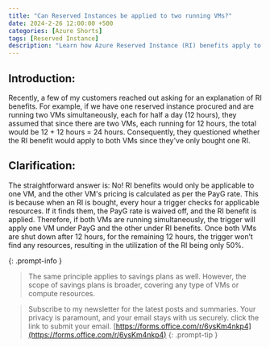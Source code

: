 ```yaml
---
title: "Can Reserved Instances be applied to two running VMs?"
date: 2024-2-26 12:00:00 +500
categories: [Azure Shorts]
tags: [Reserved Instance]
description: "Learn how Azure Reserved Instance (RI) benefits apply to multiple VMs at the same time or serially. know whether RI is applicable to your VM scenario"
---
```


## Introduction:

Recently, a few of my customers reached out asking for an explanation of RI benefits. For example, if we have one reserved instance procured and are running two VMs simultaneously, each for half a day (12 hours), they assumed that since there are two VMs, each running for 12 hours, the total would be 12 + 12 hours = 24 hours. Consequently, they questioned whether the RI benefit would apply to both VMs since they've only bought one RI.

## Clarification:

The straightforward answer is: No! RI benefits would only be applicable to one VM, and the other VM's pricing is calculated as per the PayG rate. This is because when an RI is bought, every hour a trigger checks for applicable resources. If it finds them, the PayG rate is waived off, and the RI benefit is applied. Therefore, if both VMs are running simultaneously, the trigger will apply one VM under PayG and the other under RI benefits. Once both VMs are shut down after 12 hours, for the remaining 12 hours, the trigger won’t find any resources, resulting in the utilization of the RI being only 50%.

{: .prompt-info }
>The same principle applies to savings plans as well. However, the scope of savings plans is broader, covering any type of VMs or compute resources.


>Subscribe to my newsletter for the latest posts and summaries. Your privacy is paramount, and your email stays with us securely.
click the link to submit your email.
[https://forms.office.com/r/6ysKm4nkp4](https://forms.office.com/r/6ysKm4nkp4)
{: .prompt-tip }
